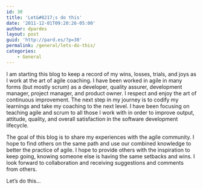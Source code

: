 ```yaml
---
id: 30
title: 'Let&#8217;s do this'
date: '2011-12-01T09:20:26-05:00'
author: dpardes
layout: post
guid: 'http://pard.es/?p=30'
permalink: /general/lets-do-this/
categories:
    - General
---
```


I am starting this blog to keep a record of my wins, losses, trials, and joys as I work at the art of agile coaching. I have been worked in agile in many forms (but mostly scrum) as a developer, quality assurer, development manager, project manager, and product owner. I respect and enjoy the art of continuous improvement. The next step in my journey is to codify my learnings and take my coaching to the next level. I have been focusing on teaching agile and scrum to all those I work with in order to improve output, attitude, quality, and overall satisfaction in the software development lifecycle.

The goal of this blog is to share my experiences with the agile community. I hope to find others on the same path and use our combined knowledge to better the practice of agile. I hope to provide others with the inspiration to keep going, knowing someone else is having the same setbacks and wins. I look forward to collaboration and receiving suggestions and comments from others.

Let’s do this…